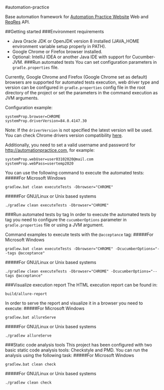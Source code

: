 #automation-practice

Base automation framework for [Automation Practice Website](http://automationpractice.com) Web and [ReqRes](https://reqres.in/api/) API.

##Getting started
###Environment requirements
* Java Oracle JDK or OpenJDK version 8 installed (JAVA_HOME environment variable setup properly in PATH).
* Google Chrome or Firefox browser installed.
* Optional: IntelliJ IDEA or another Java IDE with support for Cucumber-JVM. 
###Run automated tests
You can set configuration parameters in `gradle.properties` file.

Currently, Google Chrome and Firefox (Google Chrome set as default) browsers are supported for automated tests execution, web driver type and version can be configured in `gradle.properties` config file in the root directory of the project or set the parameters in the command execution as JVM arguments.

Configuration example: 
```shell script
systemProp.browser=CHROME
systemProp.driverVersion=84.0.4147.30
```
Note: If the `driverVersion` is not specified the latest version will be used. You can check Chrome drivers version compatibility [here](https://chromedriver.chromium.org/downloads).

Additionally, you need to set a valid username and password for http://automationpractice.com, for example:
```shell script
systemProp.webUser=user03102020@mail.com
systemProp.webPass=usertemp2020
```

You can use the following command to execute the automated tests:
#####For Microsoft Windows
```shell script
gradlew.bat clean executeTests -Dbrowser="CHROME"
```
#####For GNU/Linux or Unix based systems
```shell script
./gradlew clean executeTests -Dbrowser="CHROME"
```
###Run automated tests by tag
In order to execute the automated tests by tag you need to configure the `cucumberOptions` parameter in `gradle.properties` file or using a JVM argument.

Command examples to execute tests with the `@acceptance` tag:
#####For Microsoft Windows
```shell script
gradlew.bat clean executeTests -Dbrowser="CHROME" -DcucumberOptions="--tags @acceptance"
```
#####For GNU/Linux or Unix based systems
```shell script
./gradlew clean executeTests -Dbrowser="CHROME" -DcucumberOptions="--tags @acceptance"
```
###Visualize execution report
The HTML execution report can be found in:
```shell script
build/allure-report
```
In order to serve the report and visualize it in a browser you need to execute:
#####For Microsoft Windows
```shell script
gradlew.bat allureServe
```
#####For GNU/Linux or Unix based systems
```shell script
./gradlew allureServe
```
###Static code analysis tools
This project has been configured with two basic static code analysis tools: Checkstyle and PMD. You can run the analysis using the following task:
#####For Microsoft Windows
```shell script
gradlew.bat clean check
```
#####For GNU/Linux or Unix based systems
```shell script
./gradlew clean check
```
